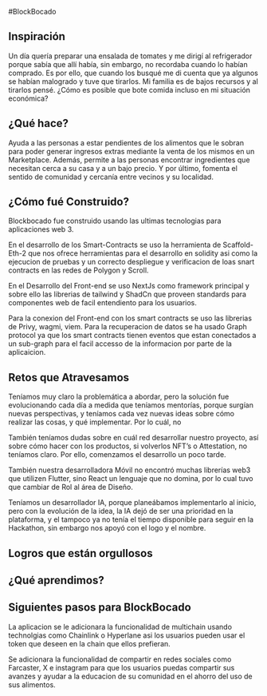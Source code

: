 #BlockBocado

## Inspiración

Un día quería preparar una ensalada de tomates y me dirigí al refrigerador porque sabía que allí había, sin embargo, no recordaba cuando lo habían comprado. Es por ello, que cuando los busqué me di cuenta que ya algunos se habían malogrado y tuve que tirarlos. Mi familia es de bajos recursos y al tirarlos pensé. ¿Cómo es posible que bote comida incluso en mi situación económica?

## ¿Qué hace?

Ayuda a las personas a estar pendientes de los alimentos que le sobran para poder generar ingresos extras mediante la venta de los mismos en un Marketplace. Además, permite a las personas encontrar ingredientes que necesitan cerca a su casa y a un bajo precio. Y por último, fomenta el sentido de comunidad y cercanía entre vecinos y su localidad.

## ¿Cómo fué Construido?

Blockbocado fue construido usando las ultimas tecnologias para aplicaciones web 3.

En el desarrollo de los Smart-Contracts se uso la herramienta de Scaffold-Eth-2 que nos ofrece herramientas para el desarrollo en solidity asi como la ejecucion de pruebas y un correcto despliegue y verificacion de loas snart contracts en las redes de Polygon y Scroll.

En el Desarrollo del Front-end se uso NextJs como framework principal y sobre ello las librerias de tailwind y ShadCn que proveen standards para componentes web de facil entendiento para los usuarios.

Para la conexion del Front-end con los smart contracts se uso las librerias de Privy, wagmi, viem. Para la recuperacion de datos se ha usado Graph protocol ya que los smart contracts tienen eventos que estan conectados a un sub-graph para el facil accesso de la informacion por parte de la aplicaicion.

## Retos que Atravesamos

Teníamos muy claro la problemática a abordar, pero la solución fue evolucionando cada día a medida que teníamos mentorías, porque surgían nuevas perspectivas, y teníamos cada vez nuevas ideas sobre cómo realizar las cosas, y qué implementar. Por lo cuál, no

También teníamos dudas sobre en cuál red desarrollar nuestro proyecto, así sobre cómo hacer con los productos, si volverlos NFT’s o Attestation, no teníamos claro. Por ello, comenzamos el desarrollo un poco tarde. 

También nuestra desarrolladora Móvil no encontró muchas librerías web3 que utilizen Flutter, sino React un lenguaje que no domina, por lo cual tuvo que cambiar de Rol al área de Diseño.

Teníamos un desarrollador IA, porque planeábamos implementarlo al inicio, pero con la evolución de la idea, la IA dejó de ser una prioridad en la plataforma, y el tampoco ya no tenía el tiempo disponible para seguir en la Hackathon, sin embargo nos apoyó con el logo y el nombre.

## Logros que están orgullosos

## ¿Qué aprendimos?

## Siguientes pasos para BlockBocado

La aplicacion se le adicionara la funcionalidad de multichain usando technolgias como Chainlink o Hyperlane asi los usuarios pueden usar el token que deseen en la chain que ellos prefieran.

Se adicionara la funcionalidad de compartir en redes sociales como Farcaster, X e instagram para que los usuarios puedas compartir sus avanzes y ayudar a la educacion de su comunidad en el ahorro del uso de sus alimentos.
